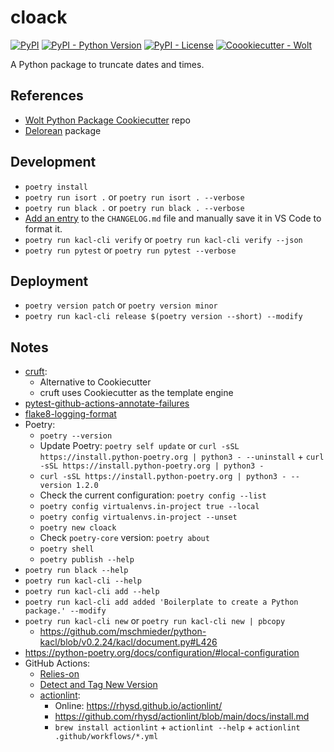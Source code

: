 # cloack

[![PyPI](https://img.shields.io/pypi/v/cloack?style=flat-square)](https://pypi.python.org/pypi/cloack/)
[![PyPI - Python Version](https://img.shields.io/pypi/pyversions/cloack?style=flat-square)](https://pypi.python.org/pypi/cloack/)
[![PyPI - License](https://img.shields.io/pypi/l/cloack?style=flat-square)](https://pypi.python.org/pypi/cloack/)
[![Coookiecutter - Wolt](https://img.shields.io/badge/cookiecutter-Wolt-00c2e8?style=flat-square&logo=cookiecutter&logoColor=D4AA00&link=https://github.com/woltapp/wolt-python-package-cookiecutter)](https://github.com/woltapp/wolt-python-package-cookiecutter)

A Python package to truncate dates and times.

## References

- [Wolt Python Package Cookiecutter](https://github.com/woltapp/wolt-python-package-cookiecutter) repo
- [Delorean](https://delorean.readthedocs.io/en/latest/) package

## Development

- `poetry install`
- `poetry run isort .` or `poetry run isort . --verbose`
- `poetry run black .` or `poetry run black . --verbose`
- [Add an entry](https://github.com/mschmieder/python-kacl#add-an-entry-to-an-unreleased-section) to the `CHANGELOG.md` file and manually save it in VS Code to format it.
- `poetry run kacl-cli verify` or `poetry run kacl-cli verify --json`
- `poetry run pytest` or `poetry run pytest --verbose`

## Deployment

- `poetry version patch` or `poetry version minor`
- `poetry run kacl-cli release $(poetry version --short) --modify`

## Notes

- [cruft](https://cruft.github.io/cruft/):
  - Alternative to Cookiecutter
  - cruft uses Cookiecutter as the template engine
- [pytest-github-actions-annotate-failures](https://github.com/utgwkk/pytest-github-actions-annotate-failures)
- [flake8-logging-format](https://github.com/globality-corp/flake8-logging-format)
- Poetry:
  - `poetry --version`
  - Update Poetry: `poetry self update` or `curl -sSL https://install.python-poetry.org | python3 - --uninstall` + `curl -sSL https://install.python-poetry.org | python3 -`
  - `curl -sSL https://install.python-poetry.org | python3 - --version 1.2.0`
  - Check the current configuration: `poetry config --list`
  - `poetry config virtualenvs.in-project true --local`
  - `poetry config virtualenvs.in-project --unset`
  - `poetry new cloack`
  - Check `poetry-core` version: `poetry about`
  - `poetry shell`
  - `poetry publish --help`
- `poetry run black --help`
- `poetry run kacl-cli --help`
- `poetry run kacl-cli add --help`
- `poetry run kacl-cli add added 'Boilerplate to create a Python package.' --modify`
- `poetry run kacl-cli new` or `poetry run kacl-cli new | pbcopy`
  - https://github.com/mschmieder/python-kacl/blob/v0.2.24/kacl/document.py#L426
- https://python-poetry.org/docs/configuration/#local-configuration
- GitHub Actions:
  - [Relies-on](https://github.com/hadialqattan/relies-on)
  - [Detect and Tag New Version](https://github.com/salsify/action-detect-and-tag-new-version)
  - [actionlint](https://github.com/rhysd/actionlint):
    - Online: https://rhysd.github.io/actionlint/
    - https://github.com/rhysd/actionlint/blob/main/docs/install.md
    - `brew install actionlint` + `actionlint --help` + `actionlint .github/workflows/*.yml`
